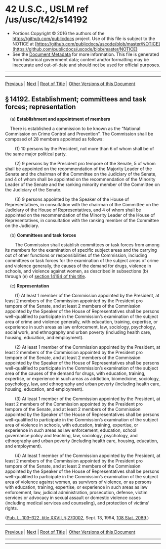 ---
---

# 42 U.S.C., USLM ref /us/usc/t42/s14192

* Portions Copyright © 2016 the authors of the https://github.com/publicdocs project.
  Use of this file is subject to the NOTICE at [https://github.com/publicdocs/uscode/blob/master/NOTICE](https://github.com/publicdocs/uscode/blob/master/NOTICE)
* See the [Document Metadata](././../../../../..//README.md) for more information.
  This file is generated from historical government data; content and/or formatting may be inaccurate and out-of-date and should not be used for official purposes.

----------
----------

[Previous](./../../../../..//us/usc/t42/ch136/schXII/m__us_usc_t42_s14191.md) | [Next](./../../../../..//us/usc/t42/ch136/schXII/m__us_usc_t42_s14193.md) | [Root of Title](./../../../../../) | [Other Versions of this Document](https://publicdocs.github.io/go/links?ns=uslm&ref=%2Fus%2Fusc%2Ft42%2Fs14192)

## § 14192. Establishment; committees and task forces; representation

    (a) __Establishment and appointment of members__ 

    There is established a commission to be known as the “National Commission on Crime Control and Prevention”. The Commission shall be composed of 28 members appointed as follows:

        (1) 10 persons by the President, not more than 6 of whom shall be of the same major political party.

        (2) 9 persons by the President pro tempore of the Senate, 5 of whom shall be appointed on the recommendation of the Majority Leader of the Senate and the chairman of the Committee on the Judiciary of the Senate, and 4 of whom shall be appointed on the recommendation of the Minority Leader of the Senate and the ranking minority member of the Committee on the Judiciary of the Senate.

        (3) 9 persons appointed by the Speaker of the House of Representatives, in consultation with the chairman of the Committee on the Judiciary of the House of Representatives, and 4 of whom shall be appointed on the recommendation of the Minority Leader of the House of Representatives, in consultation with the ranking member of the Committee on the Judiciary.

    (b) __Committees and task forces__ 

        The Commission shall establish committees or task forces from among its members for the examination of specific subject areas and the carrying out of other functions or responsibilities of the Commission, including committees or task forces for the examination of the subject areas of crime and violence generally, the causes of the demand for drugs, violence in schools, and violence against women, as described in subsections (b) through (e) of [section 14194 of this title][/us/usc/t42/s14194].

    (c) __Representation__ 

        (1) At least 1 member of the Commission appointed by the President, at least 2 members of the Commission appointed by the President pro tempore of the Senate, and at least 2 members of the Commission appointed by the Speaker of the House of Representatives shall be persons well-qualified to participate in the Commission’s examination of the subject area of crime and violence generally, with education, training, expertise, or experience in such areas as law enforcement, law, sociology, psychology, social work, and ethnography and urban poverty (including health care, housing, education, and employment).

        (2) At least 1 member of the Commission appointed by the President, at least 2 members of the Commission appointed by the President pro tempore of the Senate, and at least 2 members of the Commission appointed by the Speaker of the House of Representatives shall be persons well-qualified to participate in the Commission’s examination of the subject area of the causes of the demand for drugs, with education, training, expertise, or experience in such areas as addiction, biomedicine, sociology, psychology, law, and ethnography and urban poverty (including health care, housing, education, and employment).

        (3) At least 1 member of the Commission appointed by the President, at least 2 members of the Commission appointed by the President pro tempore of the Senate, and at least 2 members of the Commission appointed by the Speaker of the House of Representatives shall be persons well-qualified to participate in the Commission’s examination of the subject area of violence in schools, with education, training, expertise, or experience in such areas as law enforcement, education, school governance policy and teaching, law, sociology, psychology, and ethnography and urban poverty (including health care, housing, education, and employment).

        (4) At least 1 member of the Commission appointed by the President, at least 2 members of the Commission appointed by the President pro tempore of the Senate, and at least 2 members of the Commission appointed by the Speaker of the House of Representatives shall be persons well-qualified to participate in the Commission’s examination of the subject area of violence against women, as survivors of violence, or as persons with education, training, expertise, or experience in such areas as law enforcement, law, judicial administration, prosecution, defense, victim services or advocacy in sexual assault or domestic violence cases (including medical services and counseling), and protection of victims’ rights.

([Pub. L. 103–322, title XXVII, § 270002][/us/pl/103/322/s270002], Sept. 13, 1994, [108 Stat. 2089][/us/stat/108/2089].)

----------

[Previous](./../../../../..//us/usc/t42/ch136/schXII/m__us_usc_t42_s14191.md) | [Next](./../../../../..//us/usc/t42/ch136/schXII/m__us_usc_t42_s14193.md) | [Root of Title](./../../../../../) | [Other Versions of this Document](https://publicdocs.github.io/go/links?ns=uslm&ref=%2Fus%2Fusc%2Ft42%2Fs14192)

----------
----------

[/us/usc/t42/s14194]: https://publicdocs.github.io/go/links?ns=uslm&ref=%2Fus%2Fusc%2Ft42%2Fs14194
[/us/pl/103/322/s270002]: https://publicdocs.github.io/go/links?ns=uslm&ref=%2Fus%2Fpl%2F103%2F322%2Fs270002
[/us/stat/108/2089]: https://publicdocs.github.io/go/links?ns=uslm&ref=%2Fus%2Fstat%2F108%2F2089


